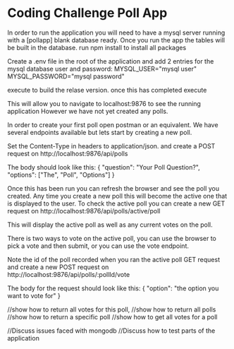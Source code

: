 # Coding Challenge Poll App

In order to run the application you will need to have a mysql server running with a [pollapp] blank database ready.
Once you run the app the tables will be built in the database. 
run npm install to install all packages

Create a .env file in the root of the application and add 2 entries for the mysql database user and password: 
    MYSQL_USER="mysql user"
    MYSQL_PASSWORD="mysql password"
    
execute <npm run build:rel> to build the relase version.
once this has completed execute <npm run server>

This will allow you to navigate to localhost:9876 to see the running application
However we have not yet created any polls.

In order to create your first poll open postman or an equivalent.
We have several endpoints available but lets start by creating a new poll.

Set the Content-Type in headers to application/json. and create a POST request on http://localhost:9876/api/polls

The body should look like this: 
{
  "question": "Your Poll Question?",
  "options": ["The", "Poll", "Options"]
}

Once this has been run you can refresh the browser and see the poll you created.
Any time you create a new poll this will become the active one that is displayed to the user.
To check the active poll you can create a new GET request on http://localhost:9876/api/polls/active/poll

This will display the active poll as well as any current votes on the poll.

There is two ways to vote on the active poll, you can use the browser to pick a vote and then submit, or you can use
the vote endpoint.

Note the id of the poll recorded when you ran the active poll GET request and create a new POST request on
http://localhost:9876/api/polls/:pollId/vote

The body for the request should look like this:
{
"option": "the option you want to vote for"
}

//show how to return all votes for this poll,
//show how to return all polls
//show how to return a specific poll
//show how to get all votes for a poll

//Discuss issues faced with mongodb 
//Discuss how to test parts of the application 


